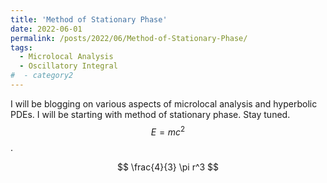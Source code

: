 ```yaml
---
title: 'Method of Stationary Phase'
date: 2022-06-01
permalink: /posts/2022/06/Method-of-Stationary-Phase/
tags:
  - Microlocal Analysis
  - Oscillatory Integral
#  - category2
---
```


<script
  src="https://cdn.mathjax.org/mathjax/latest/MathJax.js?config=TeX-AMS-MML_HTMLorMML"
  type="text/javascript">
</script>


I will be blogging on various aspects of microlocal analysis and hyperbolic PDEs. I will be starting with method of stationary phase. Stay tuned.  $$E=mc^2$$.  

$$
	\frac{4}{3} \pi r^3
$$
